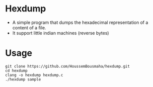 # Hexdump

- A simple program that dumps the hexadecimal representation of a content of a file.
- It support little indian machines (reverse bytes)



# Usage
```console
git clone https://github.com/HoussemBousmaha/hexdump.git
cd hexdump
clang -o hexdump hexdump.c
./hexdump sample
```
